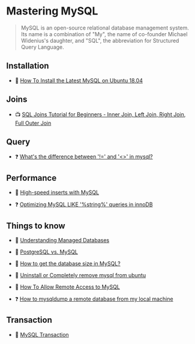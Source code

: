 # Mastering MySQL

> MySQL is an open-source relational database management system. Its name is a combination of "My", the name of co-founder Michael Widenius's daughter, and "SQL", the abbreviation for Structured Query Language.

## Installation

- 📖 [How To Install the Latest MySQL on Ubuntu 18.04](https://www.digitalocean.com/community/tutorials/how-to-install-the-latest-mysql-on-ubuntu-18-04)

## Joins

- 📺 [SQL Joins Tutorial for Beginners - Inner Join, Left Join, Right Join, Full Outer Join](https://www.youtube.com/watch?v=2HVMiPPuPIM)

## Query

- ❓ [What's the difference between '!=' and '<>' in mysql?](https://stackoverflow.com/questions/7040305/whats-the-difference-between-and-in-mysql)

## Performance

- 📖 [High-speed inserts with MySQL](https://medium.com/@benmorel/high-speed-inserts-with-mysql-9d3dcd76f723)

- ❓ [Optimizing MySQL LIKE '%string%' queries in innoDB](https://stackoverflow.com/questions/10354248/optimizing-mysql-like-string-queries-in-innodb)

## Things to know

- 📖 [Understanding Managed Databases](https://www.digitalocean.com/community/tutorials/understanding-managed-databases)

- 📖 [PostgreSQL vs. MySQL](https://www.postgresqltutorial.com/postgresql-vs-mysql/)

- 📖 [How to get the database size in MySQL?](https://tableplus.com/blog/2018/08/mysql-how-to-get-the-size-of-mysql-database.html)

- 📖 [Uninstall or Completely remove mysql from ubuntu](https://linuxscriptshub.com/uninstall-completely-remove-mysql-ubuntu-16-04/)

- 📖 [How To Allow Remote Access to MySQL](https://www.digitalocean.com/community/tutorials/how-to-allow-remote-access-to-mysql)

- ❓ [How to mysqldump a remote database from my local machine](https://stackoverflow.com/questions/2989724/how-to-mysqldump-remote-db-from-local-machine)

## Transaction

- 📖 [MySQL Transaction](https://www.mysqltutorial.org/mysql-transaction.aspx/)
